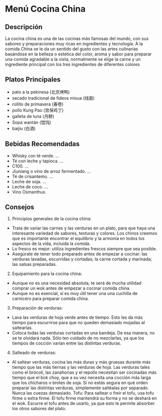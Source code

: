 # Menú Cocina China

## Descripción
La cocina china es una de las cocinas más famosas del mundo, con sus sabores y preparaciones muy ricas en ingredientes y tecnología.
A la comida China se le da un sentido del gusto con las artes culinarias basándose en la belleza o estetica del color, aroma y sabor para preparar una comida agradable a la vista, normalmente se elige la carne y un ingrediente principal con los tres ingredientes de diferentes colores

## Platos Principales
- pato a la pekinesa (北京烤鸭)
- secado tradicional de fideos misua (线面)
- rollito de primavera (春卷)
- pollo Kung Pao (宫保鸡丁)
- galleta de luna (月餅)
- Sopa wantán (馄饨)
- baijiu (白酒)

## Bebidas Recomendadas
- Whisky con té verde. ...
- Té con leche y tapioca. ...
- C100. ...
- Jiuniang o vino de arroz fermentado. ...
- Té de crisantemo. ...
- Leche de soja. ...
- Leche de coco. ...
- Vino Osmanthus.

## Consejos
1. Principios generales de la cocina china:
- Trata de variar las carnes y las verduras en un plato, para que haya una interesante variedad de sabores, texturas y colores. Los chinos creemos que es importante encontrar el equilibrio y la armonía en todos los aspectos de la vida, incluida la comida.
- Lo fresco es mejor: utiliza ingredientes frescos siempre que sea posible.
- Asegúrate de tener todo preparado antes de empezar a cocinar: las verduras lavadas, escurridas y cortadas; la carne cortada y marinada; las salsas preparadas.

2. Equipamiento para la cocina china:
- Aunque no es una necesidad absoluta, te será de mucha utilidad comprar un wok antes de empezar a cocinar comida china.
- Aunque no es esencial, sí es muy útil tener una una cuchilla de carnicero para preparar comida china.

3. Preparación de verduras:
- Lava las verduras de hoja verde antes de tiempo. Esto les da más tiempo para escurrirse para que no queden demasiado mojadas al saltearlas.
- Coloca todas las verduras cortadas en una bandeja. De esa manera, no se te olvidará nada. Sólo ten cuidado de no mezclarlas, ya que los tiempos de cocción varían entre las distintas verduras.

4. Salteado de verduras:
- Al saltear verduras, cocina las más duras y más gruesas durante más tiempo que las más tiernas y las verduras de hoja. Las verduras tales como el brócoli, las zanahorias y el repollo necesitan ser cocinadas más tiempo que el bok choy, que a su vez necesita una cocción más larga que los chícharos o brotes de soja.
Si no estás segura en qué orden preparar las distintas verduras, simplemente saltéalas por separado. Nunca las cuezas demasiado.
Tofu:
Para saltear o freír el tofu, usa tofu firme o extra firme. El tofu firme mantendrá su forma y no se deshará en el wok.
Escurre el tofu antes de usarlo, ya que esto le permite absorber los otros sabores del plato.